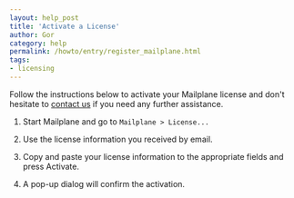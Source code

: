 ```yaml
---
layout: help_post
title: 'Activate a License'
author: Gor
category: help
permalink: /howto/entry/register_mailplane.html
tags:
- licensing
---
```


Follow the instructions below to activate your Mailplane license and don't hesitate to [contact us](mailto:support@mailplaneapp.com) if you need any further assistance.


1. Start Mailplane and go to `Mailplane > License...`

2. Use the license information you received by email.

3. Copy and paste your license information to the appropriate fields and press Activate.

4. A pop-up dialog will confirm the activation.
